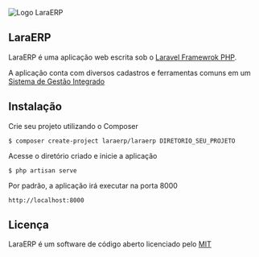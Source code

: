 ![Logo LaraERP](https://github.com/laraerp/laraerp/raw/master/public/img/icon.png "Logo LaraERP")

## LaraERP

LaraERP é uma aplicação web escrita sob o [Laravel Framewrok PHP](http://laravel.com).

A aplicação conta com diversos cadastros e ferramentas comuns em um [Sistema de Gestão Integrado](http://pt.wikipedia.org/wiki/Sistema_integrado_de_gest%C3%A3o_empresarial)

## Instalação

Crie seu projeto utilizando o Composer

    $ composer create-project laraerp/laraerp DIRETORIO_SEU_PROJETO

Acesse o diretório criado e inicie a aplicação
    
    $ php artisan serve

Por padrão, a aplicação irá executar na porta 8000
    
    http://localhost:8000

## Licença

LaraERP é um software de código aberto licenciado pelo [MIT](http://opensource.org/licenses/MIT)
